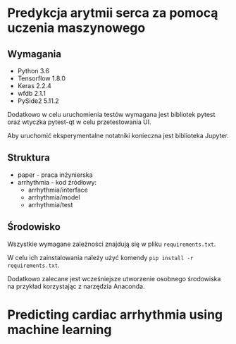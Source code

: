 # Predykcja arytmii serca za pomocą uczenia maszynowego

## Wymagania

* Python 3.6
* Tensorflow 1.8.0
* Keras 2.2.4
* wfdb 2.1.1
* PySide2 5.11.2

Dodatkowo w celu uruchomienia testów wymagana jest bibliotek pytest oraz
wtyczka pytest-qt w celu przetestowania UI.

Aby uruchomić eksperymentalne notatniki konieczna jest biblioteka Jupyter.

## Struktura

* paper - praca inżynierska
* arrhythmia - kod źródłowy:
  * arrhythmia/interface
  * arrhythmia/model
  * arrhythmia/test

## Środowisko

Wszystkie wymagane zależności znajdują się w pliku `requirements.txt`.

W celu ich zainstalowania należy użyć komendy `pip install -r requirements.txt`.

Dodatkowo zalecane jest wcześniejsze utworzenie osobnego środowiska
na przykład korzystając z narzędzia Anaconda.

# Predicting cardiac arrhythmia using machine learning

